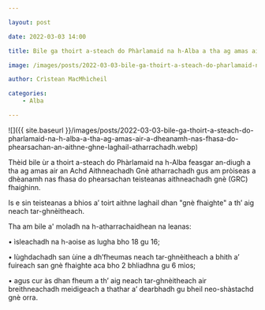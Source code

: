 ```yaml
---

layout: post

date: 2022-03-03 14:00

title: Bile ga thoirt a-steach do Phàrlamaid na h-Alba a tha ag amas air a dhèanamh nas fhasa do phearsachan an aithne ghnè laghail atharrachadh

image: /images/posts/2022-03-03-bile-ga-thoirt-a-steach-do-pharlamaid-na-h-alba-a-tha-ag-amas-air-a-dheanamh-nas-fhasa-do-phearsachan-an-aithne-ghne-laghail-atharrachadh.webp

author: Crìstean MacMhìcheil

categories:
	- Alba

---
```


![]({{ site.baseurl }}/images/posts/2022-03-03-bile-ga-thoirt-a-steach-do-pharlamaid-na-h-alba-a-tha-ag-amas-air-a-dheanamh-nas-fhasa-do-phearsachan-an-aithne-ghne-laghail-atharrachadh.webp)

Thèid bile ùr a thoirt a-steach do Phàrlamaid na h-Alba feasgar an-diugh a tha ag amas air an Achd Aithneachadh Gnè atharrachadh gus am pròiseas a dhèanamh nas fhasa do phearsachan teisteanas aithneachadh gnè (GRC) fhaighinn.

Is e sin teisteanas a bhios a’ toirt aithne laghail dhan "gnè fhaighte" a th’ aig neach tar-ghnèitheach.

Tha am bile a' moladh na h-atharrachaidhean na leanas:

• ìsleachadh na h-aoise as lugha bho 18 gu 16;

•  lùghdachadh san ùine a dh’fheumas neach tar-ghnèitheach a bhith a’ fuireach san gnè fhaighte aca bho 2 bhliadhna gu 6 mìos;

•  agus cur às dhan fheum a th’ aig neach tar-ghnèitheach air breithneachadh meidigeach a thathar a’ dearbhadh gu bheil neo-shàstachd gnè orra.